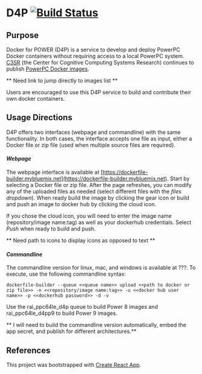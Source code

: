 # D4P [![Build Status](https://travis-ci.org/rai-project/dockerfile-builder.svg?branch=master)](https://travis-ci.org/rai-project/dockerfile-builder)

## Purpose

Docker for POWER (D4P) is a service to develop and deploy PowerPC Docker
containers without requiring access to a local PowerPC system.
[C3SR](https://angry-blackwell-19bd43.netlify.com/) (the Center for Cognitive
Computing Systems Research) continues to publish
[PowerPC Docker images](https://dockerfile-builder.mybluemix.net).

** Need link to jump directly to images list ** 

Users are encouraged to use this D4P service to build and contribute their own 
docker containers.

## Usage Directions

D4P offers two interfaces (webpage and commandline) with the same functionality. 
In both cases, the interface accepts one file as input, either a Docker file or zip 
file (used when multiple source files are required).

#### _Webpage_

The webpage interface is available at
[https://dockerfile-builder.mybluemix.net](https://dockerfile-builder.mybluemix.net).
Start by selecting a Docker file or zip file. After the page refreshes, you can
modify any of the uploaded files as needed (select different files with the 
_files dropdown_). When ready build the image by clicking the gear icon or 
build and push an image to docker hub by clicking the cloud icon.

If you chose the cloud icon, you will need to enter the image name
(repository/image name:tag) as well as your dockerhub credentials. Select _Push_
when ready to build and push.

** Need path to icons to display icons as opposed to text **

#### _Commandline_

The commandline version for linux, mac, and windows is available at ???. To
execute, use the following commandline syntax:

`dockerfile-builder --queue <<queue name>> upload <<path to docker or zip file>>
-n <<repository/image name:tag>> -u <<docker hub user name>>
-p <<dockerhub password>> -d -v`

Use the rai_ppc64le_d4p queue to build Power 8 images and rai_ppc64le_d4pp9 to
build Power 9 images. 

** I will need to build the commandline version automatically, embed the app
secret, and publish for different architectures.**

## References

This project was bootstrapped with [Create React App](https://github.com/facebookincubator/create-react-app).
